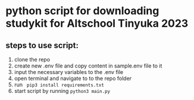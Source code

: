# python script for downloading studykit for Altschool Tinyuka 2023
## steps to use script:
1. clone the repo
2. create new .env file and copy content in sample.env file to it
3. input the necessary variables to the .env file
4. open terminal and navigate to to the repo folder
5. run ``` pip3 install requirements.txt```
6. start script by running ```python3 main.py```
